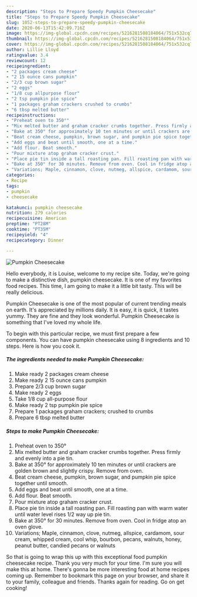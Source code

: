 ```yaml
---
description: "Steps to Prepare Speedy Pumpkin Cheesecake"
title: "Steps to Prepare Speedy Pumpkin Cheesecake"
slug: 1052-steps-to-prepare-speedy-pumpkin-cheesecake
date: 2020-06-13T15:42:09.716Z
image: https://img-global.cpcdn.com/recipes/5216281508184064/751x532cq70/pumpkin-cheesecake-recipe-main-photo.jpg
thumbnail: https://img-global.cpcdn.com/recipes/5216281508184064/751x532cq70/pumpkin-cheesecake-recipe-main-photo.jpg
cover: https://img-global.cpcdn.com/recipes/5216281508184064/751x532cq70/pumpkin-cheesecake-recipe-main-photo.jpg
author: Lillie Lloyd
ratingvalue: 3.4
reviewcount: 12
recipeingredient:
- "2 packages cream cheese"
- "2 15 ounce cans pumpkin"
- "2/3 cup brown sugar"
- "2 eggs"
- "1/8 cup allpurpose flour"
- "2 tsp pumpkin pie spice"
- "1 packages graham crackers crushed to crumbs"
- "6 tbsp melted butter"
recipeinstructions:
- "Preheat oven to 350°"
- "Mix melted butter and graham cracker crumbs together. Press firmly and evenly into a pie tin."
- "Bake at 350° for approximately 10 ten minutes or until crackers are golden brown and slightly crispy. Remove from oven."
- "Beat cream cheese, pumpkin, brown sugar, and pumpkin pie spice together until smooth."
- "Add eggs and beat until smooth, one at a time."
- "Add flour. Beat smooth."
- "Pour mixture atop graham cracker crust."
- "Place pie tin inside a tall roasting pan. Fill roasting pan with warm water until water level rises 1/2 way up pie tin."
- "Bake at 350° for 30 minutes. Remove from oven. Cool in fridge atop an oven glove."
- "Variations; Maple, cinnamon, clove, nutmeg, allspice, cardamom, sour cream, whipped cream, cool whip, bourbon, pecans, walnuts, honey, peanut butter, candied pecans or walnuts"
categories:
- Recipe
tags:
- pumpkin
- cheesecake

katakunci: pumpkin cheesecake 
nutrition: 279 calories
recipecuisine: American
preptime: "PT28M"
cooktime: "PT35M"
recipeyield: "4"
recipecategory: Dinner

---
```



![Pumpkin Cheesecake](https://img-global.cpcdn.com/recipes/5216281508184064/751x532cq70/pumpkin-cheesecake-recipe-main-photo.jpg)

Hello everybody, it is Louise, welcome to my recipe site. Today, we're going to make a distinctive dish, pumpkin cheesecake. It is one of my favorites food recipes. This time, I am going to make it a little bit tasty. This will be really delicious.



Pumpkin Cheesecake is one of the most popular of current trending meals on earth. It's appreciated by millions daily. It is easy, it is quick, it tastes yummy. They are fine and they look wonderful. Pumpkin Cheesecake is something that I've loved my whole life.


To begin with this particular recipe, we must first prepare a few components. You can have pumpkin cheesecake using 8 ingredients and 10 steps. Here is how you cook it.

<!--inarticleads1-->

##### The ingredients needed to make Pumpkin Cheesecake:

1. Make ready 2 packages cream cheese
1. Make ready 2 15 ounce cans pumpkin
1. Prepare 2/3 cup brown sugar
1. Make ready 2 eggs
1. Take 1/8 cup all-purpose flour
1. Make ready 2 tsp pumpkin pie spice
1. Prepare 1 packages graham crackers; crushed to crumbs
1. Prepare 6 tbsp melted butter




<!--inarticleads2-->

##### Steps to make Pumpkin Cheesecake:

1. Preheat oven to 350°
1. Mix melted butter and graham cracker crumbs together. Press firmly and evenly into a pie tin.
1. Bake at 350° for approximately 10 ten minutes or until crackers are golden brown and slightly crispy. Remove from oven.
1. Beat cream cheese, pumpkin, brown sugar, and pumpkin pie spice together until smooth.
1. Add eggs and beat until smooth, one at a time.
1. Add flour. Beat smooth.
1. Pour mixture atop graham cracker crust.
1. Place pie tin inside a tall roasting pan. Fill roasting pan with warm water until water level rises 1/2 way up pie tin.
1. Bake at 350° for 30 minutes. Remove from oven. Cool in fridge atop an oven glove.
1. Variations; Maple, cinnamon, clove, nutmeg, allspice, cardamom, sour cream, whipped cream, cool whip, bourbon, pecans, walnuts, honey, peanut butter, candied pecans or walnuts




So that is going to wrap this up with this exceptional food pumpkin cheesecake recipe. Thank you very much for your time. I'm sure you will make this at home. There's gonna be more interesting food at home recipes coming up. Remember to bookmark this page on your browser, and share it to your family, colleague and friends. Thanks again for reading. Go on get cooking!
